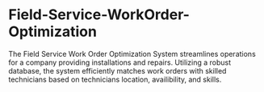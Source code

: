 # Field-Service-WorkOrder-Optimization
The Field Service Work Order Optimization System streamlines operations for a company providing installations and repairs. Utilizing a robust database, the system efficiently matches work orders with skilled technicians based on technicians location, availibility, and skills.
